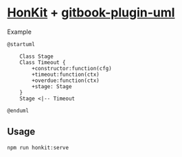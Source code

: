 # [HonKit](https://github.com/HonKit/HonKit) + [gitbook-plugin-uml](https://github.com/vowstar/gitbook-plugin-uml)

Example

```uml
@startuml

	Class Stage
	Class Timeout {
		+constructor:function(cfg)
		+timeout:function(ctx)
		+overdue:function(ctx)
		+stage: Stage
	}
 	Stage <|-- Timeout

@enduml
```

## Usage

    npm run honkit:serve